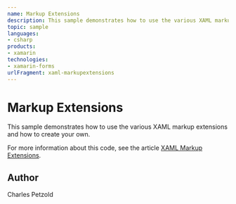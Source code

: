 ```yaml
---
name: Markup Extensions
description: This sample demonstrates how to use the various XAML markup extensions and how to create your own.  For more information about this code, see the a...
topic: sample
languages:
- csharp
products:
- xamarin
technologies:
- xamarin-forms
urlFragment: xaml-markupextensions
---
```

Markup Extensions
=================

This sample demonstrates how to use the various XAML markup extensions and how to create your own.

For more information about this code, see the article [XAML Markup Extensions](https://developer.xamarin.com/guides/xamarin-forms/xaml/markup-extensions/).

Author
------

Charles Petzold
